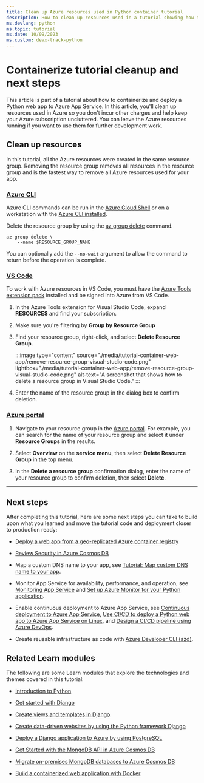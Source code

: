 ```yaml
---
title: Clean up Azure resources used in Python container tutorial
description: How to clean up resources used in a tutorial showing how to containerize a Python web app (Django or Flask) and deploy it to App Service.
ms.devlang: python
ms.topic: tutorial
ms.date: 10/09/2023
ms.custom: devx-track-python
---
```


# Containerize tutorial cleanup and next steps

This article is part of a tutorial about how to containerize and deploy a Python web app to Azure App Service. In this article, you'll clean up resources used in Azure so you don't incur other charges and help keep your Azure subscription uncluttered. You can leave the Azure resources running if you want to use them for further development work.

## Clean up resources

In this tutorial, all the Azure resources were created in the same resource group. Removing the resource group removes all resources in the resource group and is the fastest way to remove all Azure resources used for your app.

### [Azure CLI](#tab/azure-cli)

Azure CLI commands can be run in the [Azure Cloud Shell](https://shell.azure.com) or on a workstation with the [Azure CLI installed](/cli/azure/install-azure-cli).

Delete the resource group by using the [az group delete](/cli/azure/group#az-group-delete) command.

```azurecli
az group delete \
    --name $RESOURCE_GROUP_NAME 
```

You can optionally add the `--no-wait` argument to allow the command to return before the operation is complete.

### [VS Code](#tab/vscode-aztools)

To work with Azure resources in VS Code, you must have the [Azure Tools extension pack](https://marketplace.visualstudio.com/items?itemName=ms-vscode.vscode-node-azure-pack) installed and be signed into Azure from VS Code.

1. In the Azure Tools extension for Visual Studio Code, expand **RESOURCES** and find your subscription.

1. Make sure you're filtering by **Group by Resource Group**

1. Find your resource group, right-click, and select **Delete Resource Group**.

    :::image type="content" source="./media/tutorial-container-web-app/remove-resource-group-visual-studio-code.png" lightbox="./media/tutorial-container-web-app/remove-resource-group-visual-studio-code.png" alt-text="A screenshot that shows how to delete a resource group in Visual Studio Code." :::

1. Enter the name of the resource group in the dialog box to confirm deletion.

### [Azure portal](#tab/azure-portal)

1. Navigate to your resource group in the [Azure portal](https://portal.azure.com/). For example, you can search for the name of your resource group and select it under **Resource Groups** in the results.

1. Select **Overview** on the **service menu**, then select **Delete Resource Group** in the top menu.

1. In the **Delete a resource group** confirmation dialog, enter the name of your resource group to confirm deletion, then select **Delete**.

----

## Next steps

After completing this tutorial, here are some next steps you can take to build upon what you learned and move the tutorial code and deployment closer to production ready:

* [Deploy a web app from a geo-replicated Azure container registry](/azure/container-registry/container-registry-tutorial-deploy-app)

* [Review Security in Azure Cosmos DB](/azure/cosmos-db/database-security)

* Map a custom DNS name to your app, see [Tutorial: Map custom DNS name to your app](/azure/app-service/app-service-web-tutorial-custom-domain).

* Monitor App Service for availability, performance, and operation, see [Monitoring App Service](/azure/app-service/monitor-app-service) and [Set up Azure Monitor for your Python application](/azure/azure-monitor/app/opencensus-python).

* Enable continuous deployment to Azure App Service, see [Continuous deployment to Azure App Service](/azure/app-service/deploy-continuous-deployment), [Use CI/CD to deploy a Python web app to Azure App Service on Linux](/azure/devops/pipelines/ecosystems/python-webapp), and [Design a CI/CD pipeline using Azure DevOps](/azure/devops/pipelines/architectures/devops-pipelines-baseline-architecture).

* Create reusable infrastructure as code with [Azure Developer CLI (azd)](../azure-developer-cli/overview.md). 

## Related Learn modules

The following are some Learn modules that explore the technologies and themes covered in this tutorial:

* [Introduction to Python](/training/modules/intro-to-python/)

* [Get started with Django](/training/modules/django-get-started/)

* [Create views and templates in Django](/training/modules/django-views-templates/)

* [Create data-driven websites by using the Python framework Django](/training/paths/django-create-data-driven-websites/)

* [Deploy a Django application to Azure by using PostgreSQL](/training/modules/django-deployment/)

* [Get Started with the MongoDB API in Azure Cosmos DB](/training/modules/get-started-mongodb-api-azure-cosmos-db/)

* [Migrate on-premises MongoDB databases to Azure Cosmos DB](/training/modules/migrate-on-premises-mongodb-databases-azure-database-mongodb/)

* [Build a containerized web application with Docker](/training/modules/intro-to-containers/)
